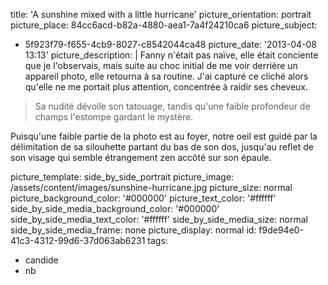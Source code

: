 title: 'A sunshine mixed with a little hurricane'
picture_orientation: portrait
picture_place: 84cc6acd-b82a-4880-aea1-7a4f24210ca6
picture_subject:
  - 5f923f79-f655-4cb9-8027-c8542044ca48
picture_date: '2013-04-08 13:13'
picture_description: |
  Fanny n'était pas naïve, elle était conciente que je l'observais, mais suite au choc initial de me voir derrière un appareil photo, elle retourna à sa routine. J'ai capturé ce cliché alors qu'elle ne me portait plus attention, concentrée à raidir ses&nbsp;cheveux.
  
  > Sa nudité dévoile son tatouage, tandis qu'une faible profondeur de champs l'estompe gardant le&nbsp;mystère. 
  
  Puisqu'une faible partie de la photo est au foyer, notre oeil est guidé par la délimitation de sa silouhette partant du bas de son dos, jusqu'au reflet de son visage qui semble étrangement zen accôté sur son&nbsp;épaule.
  
picture_template: side_by_side_portrait
picture_image: /assets/content/images/sunshine-hurricane.jpg
picture_size: normal
picture_background_color: '#000000'
picture_text_color: '#ffffff'
side_by_side_media_background_color: '#000000'
side_by_side_media_text_color: '#ffffff'
side_by_side_media_size: normal
side_by_side_media_frame: none
picture_display: normal
id: f9de94e0-41c3-4312-99d6-37d063ab6231
tags:
  - candide
  - nb
